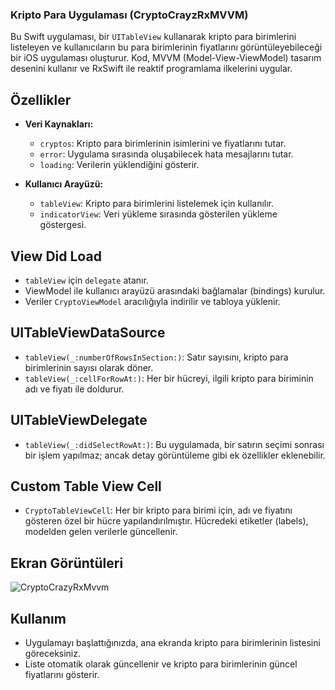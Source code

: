### Kripto Para Uygulaması (CryptoCrayzRxMVVM)

Bu Swift uygulaması, bir `UITableView` kullanarak kripto para birimlerini listeleyen ve kullanıcıların bu para birimlerinin fiyatlarını görüntüleyebileceği bir iOS uygulaması oluşturur. Kod, MVVM (Model-View-ViewModel) tasarım desenini kullanır ve RxSwift ile reaktif programlama ilkelerini uygular.

## Özellikler

- **Veri Kaynakları:**
  - `cryptos`: Kripto para birimlerinin isimlerini ve fiyatlarını tutar.
  - `error`: Uygulama sırasında oluşabilecek hata mesajlarını tutar.
  - `loading`: Verilerin yüklendiğini gösterir.

- **Kullanıcı Arayüzü:**
  - `tableView`: Kripto para birimlerini listelemek için kullanılır.
  - `indicatorView`: Veri yükleme sırasında gösterilen yükleme göstergesi.

## View Did Load

- `tableView` için `delegate` atanır.
- ViewModel ile kullanıcı arayüzü arasındaki bağlamalar (bindings) kurulur.
- Veriler `CryptoViewModel` aracılığıyla indirilir ve tabloya yüklenir.

## UITableViewDataSource

- `tableView(_:numberOfRowsInSection:)`: Satır sayısını, kripto para birimlerinin sayısı olarak döner.
- `tableView(_:cellForRowAt:)`: Her bir hücreyi, ilgili kripto para biriminin adı ve fiyatı ile doldurur.

## UITableViewDelegate

- `tableView(_:didSelectRowAt:)`: Bu uygulamada, bir satırın seçimi sonrası bir işlem yapılmaz; ancak detay görüntüleme gibi ek özellikler eklenebilir.

## Custom Table View Cell

- `CryptoTableViewCell`: Her bir kripto para birimi için, adı ve fiyatını gösteren özel bir hücre yapılandırılmıştır. Hücredeki etiketler (labels), modelden gelen verilerle güncellenir.

## Ekran Görüntüleri

![CryptoCrazyRxMvvm](https://github.com/user-attachments/assets/b1439357-910b-4d69-968a-a7a121006389)



## Kullanım

- Uygulamayı başlattığınızda, ana ekranda kripto para birimlerinin listesini göreceksiniz.
- Liste otomatik olarak güncellenir ve kripto para birimlerinin güncel fiyatlarını gösterir.
